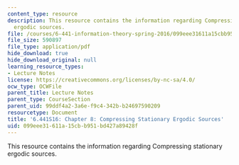 ```yaml
---
content_type: resource
description: This resource contains the information regarding Compressing stationary
  ergodic sources.
file: /courses/6-441-information-theory-spring-2016/099eee31611a15cbb951bd427a89428f_MIT6_441S16_chapter_8.pdf
file_size: 590897
file_type: application/pdf
hide_download: true
hide_download_original: null
learning_resource_types:
- Lecture Notes
license: https://creativecommons.org/licenses/by-nc-sa/4.0/
ocw_type: OCWFile
parent_title: Lecture Notes
parent_type: CourseSection
parent_uid: 99ddf4a2-3a6e-f9c4-342b-b24697590209
resourcetype: Document
title: '6.441S16: Chapter 8: Compressing Stationary Ergodic Sources'
uid: 099eee31-611a-15cb-b951-bd427a89428f
---
```

This resource contains the information regarding Compressing stationary ergodic sources.